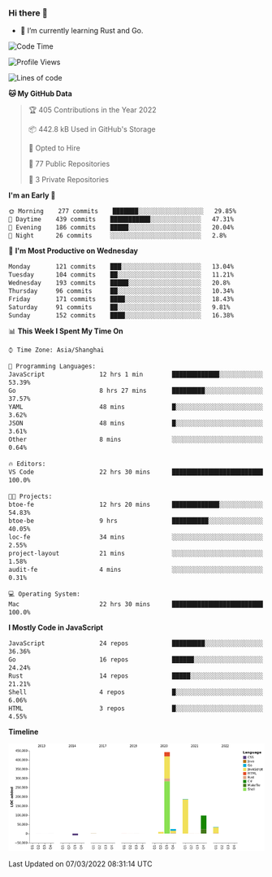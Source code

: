 ### Hi there 👋

- 🌱 I’m currently learning Rust and Go.

<!--START_SECTION:waka-->
![Code Time](http://img.shields.io/badge/Code%20Time-292%20hrs%2051%20mins-blue)

![Profile Views](http://img.shields.io/badge/Profile%20Views-0-blue)

![Lines of code](https://img.shields.io/badge/From%20Hello%20World%20I%27ve%20Written-795%20Thousand%20lines%20of%20code-blue)

**🐱 My GitHub Data** 

> 🏆 405 Contributions in the Year 2022
 > 
> 📦 442.8 kB Used in GitHub's Storage 
 > 
> 💼 Opted to Hire
 > 
> 📜 77 Public Repositories 
 > 
> 🔑 3 Private Repositories  
 > 
**I'm an Early 🐤** 

```text
🌞 Morning    277 commits    ███████░░░░░░░░░░░░░░░░░░   29.85% 
🌆 Daytime    439 commits    ███████████░░░░░░░░░░░░░░   47.31% 
🌃 Evening    186 commits    █████░░░░░░░░░░░░░░░░░░░░   20.04% 
🌙 Night      26 commits     ░░░░░░░░░░░░░░░░░░░░░░░░░   2.8%

```
📅 **I'm Most Productive on Wednesday** 

```text
Monday       121 commits    ███░░░░░░░░░░░░░░░░░░░░░░   13.04% 
Tuesday      104 commits    ██░░░░░░░░░░░░░░░░░░░░░░░   11.21% 
Wednesday    193 commits    █████░░░░░░░░░░░░░░░░░░░░   20.8% 
Thursday     96 commits     ██░░░░░░░░░░░░░░░░░░░░░░░   10.34% 
Friday       171 commits    ████░░░░░░░░░░░░░░░░░░░░░   18.43% 
Saturday     91 commits     ██░░░░░░░░░░░░░░░░░░░░░░░   9.81% 
Sunday       152 commits    ████░░░░░░░░░░░░░░░░░░░░░   16.38%

```


📊 **This Week I Spent My Time On** 

```text
⌚︎ Time Zone: Asia/Shanghai

💬 Programming Languages: 
JavaScript               12 hrs 1 min        █████████████░░░░░░░░░░░░   53.39% 
Go                       8 hrs 27 mins       █████████░░░░░░░░░░░░░░░░   37.57% 
YAML                     48 mins             █░░░░░░░░░░░░░░░░░░░░░░░░   3.62% 
JSON                     48 mins             █░░░░░░░░░░░░░░░░░░░░░░░░   3.61% 
Other                    8 mins              ░░░░░░░░░░░░░░░░░░░░░░░░░   0.64%

🔥 Editors: 
VS Code                  22 hrs 30 mins      █████████████████████████   100.0%

🐱‍💻 Projects: 
btoe-fe                  12 hrs 20 mins      █████████████░░░░░░░░░░░░   54.83% 
btoe-be                  9 hrs               ██████████░░░░░░░░░░░░░░░   40.05% 
loc-fe                   34 mins             ░░░░░░░░░░░░░░░░░░░░░░░░░   2.55% 
project-layout           21 mins             ░░░░░░░░░░░░░░░░░░░░░░░░░   1.58% 
audit-fe                 4 mins              ░░░░░░░░░░░░░░░░░░░░░░░░░   0.31%

💻 Operating System: 
Mac                      22 hrs 30 mins      █████████████████████████   100.0%

```

**I Mostly Code in JavaScript** 

```text
JavaScript               24 repos            █████████░░░░░░░░░░░░░░░░   36.36% 
Go                       16 repos            ██████░░░░░░░░░░░░░░░░░░░   24.24% 
Rust                     14 repos            █████░░░░░░░░░░░░░░░░░░░░   21.21% 
Shell                    4 repos             █░░░░░░░░░░░░░░░░░░░░░░░░   6.06% 
HTML                     3 repos             █░░░░░░░░░░░░░░░░░░░░░░░░   4.55%

```


**Timeline**

![Chart not found](https://raw.githubusercontent.com/elton/elton/main/charts/bar_graph.png) 


 Last Updated on 07/03/2022 08:31:14 UTC
<!--END_SECTION:waka-->

<!--
**elton/elton** is a ✨ _special_ ✨ repository because its `README.md` (this file) appears on your GitHub profile.

Here are some ideas to get you started:

- 🔭 I’m currently working on ...
- 🌱 I’m currently learning ...
- 👯 I’m looking to collaborate on ...
- 🤔 I’m looking for help with ...
- 💬 Ask me about ...
- 📫 How to reach me: ...
- 😄 Pronouns: ...
- ⚡ Fun fact: ...
-->
